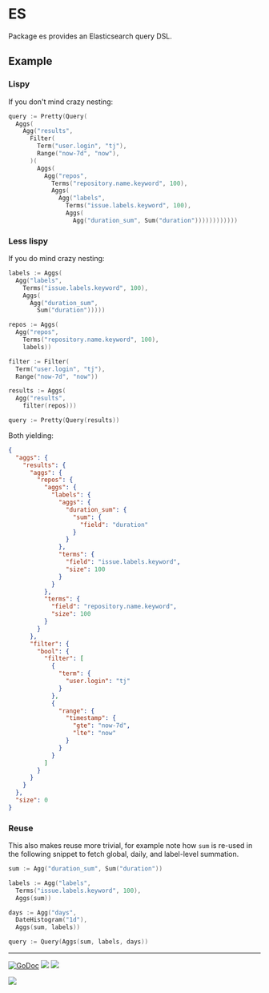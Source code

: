 # ES

Package es provides an Elasticsearch query DSL.

## Example

### Lispy

If you don't mind crazy nesting:

```go
query := Pretty(Query(
  Aggs(
    Agg("results",
      Filter(
        Term("user.login", "tj"),
        Range("now-7d", "now"),
      )(
        Aggs(
          Agg("repos",
            Terms("repository.name.keyword", 100),
            Aggs(
              Agg("labels",
                Terms("issue.labels.keyword", 100),
                Aggs(
                  Agg("duration_sum", Sum("duration"))))))))))))
```

### Less lispy

If you do mind crazy nesting:

```go
labels := Aggs(
  Agg("labels",
    Terms("issue.labels.keyword", 100),
    Aggs(
      Agg("duration_sum",
        Sum("duration")))))

repos := Aggs(
  Agg("repos",
    Terms("repository.name.keyword", 100),
    labels))

filter := Filter(
  Term("user.login", "tj"),
  Range("now-7d", "now"))

results := Aggs(
  Agg("results",
    filter(repos)))

query := Pretty(Query(results))
```

Both yielding:

```json
{
  "aggs": {
    "results": {
      "aggs": {
        "repos": {
          "aggs": {
            "labels": {
              "aggs": {
                "duration_sum": {
                  "sum": {
                    "field": "duration"
                  }
                }
              },
              "terms": {
                "field": "issue.labels.keyword",
                "size": 100
              }
            }
          },
          "terms": {
            "field": "repository.name.keyword",
            "size": 100
          }
        }
      },
      "filter": {
        "bool": {
          "filter": [
            {
              "term": {
                "user.login": "tj"
              }
            },
            {
              "range": {
                "timestamp": {
                  "gte": "now-7d",
                  "lte": "now"
                }
              }
            }
          ]
        }
      }
    }
  },
  "size": 0
}
```

### Reuse

This also makes reuse more trivial, for example note how `sum` is re-used in the following snippet to fetch global, daily, and label-level summation.

```go
sum := Agg("duration_sum", Sum("duration"))

labels := Agg("labels",
  Terms("issue.labels.keyword", 100),
  Aggs(sum))

days := Agg("days",
  DateHistogram("1d"),
  Aggs(sum, labels))

query := Query(Aggs(sum, labels, days))
```

---

[![GoDoc](https://godoc.org/github.com/tj/es?status.svg)](https://godoc.org/github.com/tj/es)
![](https://img.shields.io/badge/license-MIT-blue.svg)
![](https://img.shields.io/badge/status-experimental-orange.svg)

<a href="https://apex.sh"><img src="http://tjholowaychuk.com:6000/svg/sponsor"></a>

